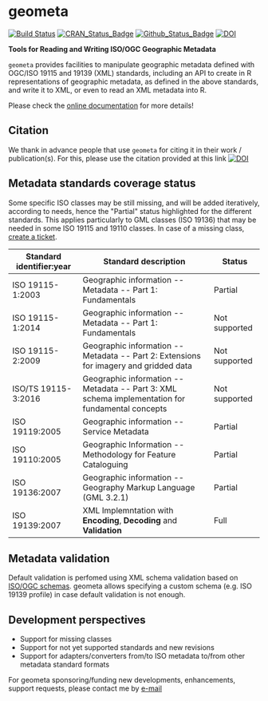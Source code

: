 # geometa

[![Build Status](https://travis-ci.org/eblondel/geometa.svg?branch=master)](https://travis-ci.org/eblondel/geometa)
[![CRAN_Status_Badge](http://www.r-pkg.org/badges/version/geometa)](https://cran.r-project.org/package=geometa)
[![Github_Status_Badge](https://img.shields.io/badge/Github-0.4--1-blue.svg)](https://github.com/eblondel/geometa)
[![DOI](https://zenodo.org/badge/DOI/10.5281/zenodo.1184892.svg)](https://doi.org/10.5281/zenodo.1184892)

**Tools for Reading and Writing ISO/OGC Geographic Metadata**

``geometa`` provides facilities to manipulate geographic metadata defined with OGC/ISO 19115 and 19139 (XML) standards, including an API to create in R representations of geographic metadata, as defined in the above standards, and write it to XML, or even to read an XML metadata into R.

Please check the [online documentation](https://github.com/eblondel/geometa/wiki) for more details!

## Citation

We thank in advance people that use ``geometa`` for citing it in their work / publication(s). For this, please use the citation provided at this link [![DOI](https://zenodo.org/badge/DOI/10.5281/zenodo.1184892.svg)](https://doi.org/10.5281/zenodo.1184892)

## Metadata standards coverage status

Some specific ISO classes may be still missing, and will be added iteratively, according to needs, hence the "Partial" status highlighted for the different standards. This applies particularly to GML classes (ISO 19136) that may be needed in some ISO 19115 and 19110 classes. In case of a missing class, [create a ticket](https://github.com/eblondel/geometa/issues/new).

Standard identifier:year|Standard description|Status
------------------------|-------------|------
ISO 19115-1:2003|Geographic information -- Metadata -- Part 1: Fundamentals|Partial
ISO 19115-1:2014|Geographic information -- Metadata -- Part 1: Fundamentals|Not supported
ISO 19115-2:2009|Geographic information -- Metadata -- Part 2: Extensions for imagery and gridded data|Not supported
ISO/TS 19115-3:2016|Geographic information -- Metadata -- Part 3: XML schema implementation for fundamental concepts|Not supported
ISO 19119:2005|Geographic information -- Service Metadata|Partial
ISO 19110:2005|Geographic Information -- Methodology for Feature Cataloguing|Partial
ISO 19136:2007|Geographic information -- Geography Markup Language (GML 3.2.1)|Partial
ISO 19139:2007|XML Implemntation with **Encoding**, **Decoding** and **Validation**|Full

## Metadata validation

Default validation is perfomed using XML schema validation based on [ISO/OGC schemas](http://schemas.opengis.net/iso/19139/20070417/). geometa allows specifying a custom schema (e.g. ISO 19139 profile) in case default validation is not enough.

## Development perspectives

* Support for missing classes
* Support for not yet supported standards and new revisions
* Support for adapters/converters from/to ISO metadata to/from other metadata standard formats

For geometa sponsoring/funding new developments, enhancements, support requests, please contact me by [e-mail](mailto:emmanuel.blondel1@gmail.com)

